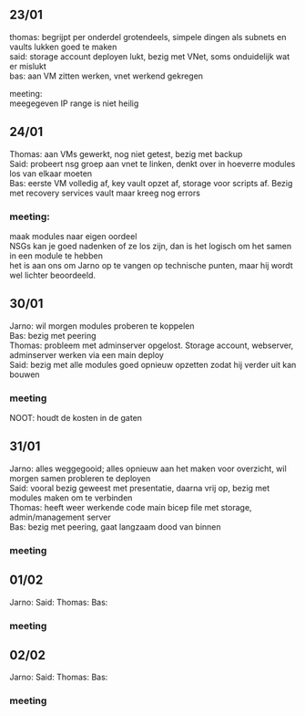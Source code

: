 ## 23/01  
thomas: begrijpt per onderdel grotendeels, simpele dingen als subnets en vaults lukken goed te maken  
said: storage account deployen lukt, bezig met VNet, soms onduidelijk wat er mislukt  
bas: aan VM zitten werken, vnet werkend gekregen  

meeting:  
meegegeven IP range is niet heilig  


## 24/01  
Thomas: aan VMs gewerkt, nog niet getest, bezig met backup  
Said: probeert nsg groep aan vnet te linken, denkt over in hoeverre modules los van elkaar moeten  
Bas: eerste VM volledig af, key vault opzet af, storage voor scripts af. Bezig met recovery services vault maar kreeg nog errors  

### meeting:  
maak modules naar eigen oordeel  
NSGs kan je goed nadenken of ze los zijn, dan is het logisch om het samen in een module te hebben  
het is aan ons om Jarno op te vangen op technische punten, maar hij wordt wel lichter beoordeeld.


## 30/01
Jarno: wil morgen modules proberen te koppelen  
Bas: bezig met peering  
Thomas: probleem met adminserver opgelost. Storage account, webserver, adminserver werken via een main deploy  
Said: bezig met alle modules goed opnieuw opzetten zodat hij verder uit kan bouwen  

### meeting
NOOT: houdt de kosten in de gaten  

## 31/01

Jarno: alles weggegooid; alles opnieuw aan het maken voor overzicht, wil morgen samen probleren te deployen  
Said: vooral bezig geweest met presentatie, daarna vrij op, bezig met modules maken om te verbinden  
Thomas: heeft weer werkende code main bicep file met storage, admin/management server  
Bas: bezig met peering, gaat langzaam dood van binnen    

### meeting


## 01/02

Jarno: 
Said: 
Thomas: 
Bas: 

### meeting


## 02/02

Jarno: 
Said: 
Thomas: 
Bas: 

### meeting


